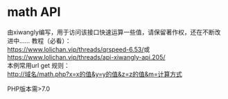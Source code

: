 # math API
由xiwangly编写，用于访问该接口快速运算一些值，请保留著作权，还在不断改进中……
教程（必看）：  
<https://www.lolichan.vip/threads/qrspeed-6.53/>或<https://www.lolichan.vip/threads/api-xiwangly-api.205/>  
本例常用url get 规则：  
<http://域名/math.php?x=x的值&y=y的值&z=z的值&m=计算方式>  

PHP版本需\>7.0

<!--已暂停更新    -->
